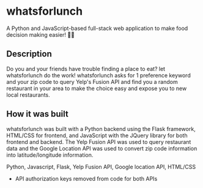 # whatsforlunch

A Python and JavaScript-based full-stack web application to make food decision making easier! 🥗💭

## Description
Do you and your friends have trouble finding a place to eat? let whatsforlunch do the work! whatsforlunch asks for 1 preference keyword and your zip code to query Yelp's Fusion API and find you a random restaurant in your area to make the choice easy and expose you to new local restaurants.

## How it was built
whatsforlunch was built with a Python backend using the Flask framework, HTML/CSS for frontend, and JavaScript with the JQuery library for both frontend and backend. The Yelp Fusion API was used to query restaurant data and the Google Location API was used to convert zip code information into latitude/longitude information.

Python, Javascript, Flask, Yelp Fusion API, Google location API, HTML/CSS
* API authorization keys removed from code for both APIs 
